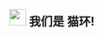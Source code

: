 ## <img src="https://raw.githubusercontent.com/MartinHeinz/MartinHeinz/master/wave.gif" width="30px"> 我们是 猫环! 
